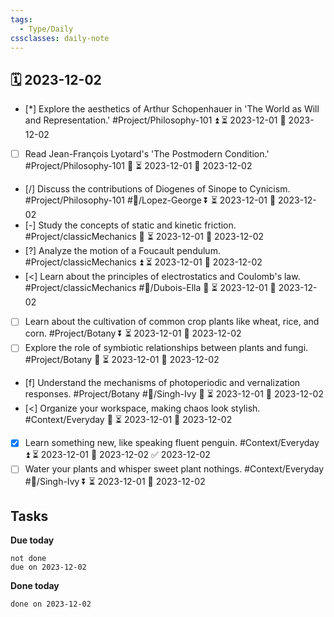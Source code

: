 ```yaml
---
tags:
  - Type/Daily
cssclasses: daily-note
---
```


## 🗓️ 2023-12-02

- [*] Explore the aesthetics of Arthur Schopenhauer in 'The World as Will and Representation.' #Project/Philosophy-101 ⏫ ⏳ 2023-12-01 📅 2023-12-02
- [ ] Read Jean-François Lyotard's 'The Postmodern Condition.' #Project/Philosophy-101 🔽 ⏳ 2023-12-01 📅 2023-12-02
- [/] Discuss the contributions of Diogenes of Sinope to Cynicism. #Project/Philosophy-101 #👤/Lopez-George ⏬ ⏳ 2023-12-01 📅 2023-12-02
- [-] Study the concepts of static and kinetic friction. #Project/classicMechanics 🔼 ⏳ 2023-12-01 📅 2023-12-02
- [?] Analyze the motion of a Foucault pendulum. #Project/classicMechanics ⏫ ⏳ 2023-12-01 📅 2023-12-02
- [<] Learn about the principles of electrostatics and Coulomb's law. #Project/classicMechanics #👤/Dubois-Ella 🔺 ⏳ 2023-12-01 📅 2023-12-02
- [ ] Learn about the cultivation of common crop plants like wheat, rice, and corn. #Project/Botany ⏬ ⏳ 2023-12-01 📅 2023-12-02
- [ ] Explore the role of symbiotic relationships between plants and fungi. #Project/Botany 🔼 ⏳ 2023-12-01 📅 2023-12-02
- [f] Understand the mechanisms of photoperiodic and vernalization responses. #Project/Botany #👤/Singh-Ivy 🔼 ⏳ 2023-12-01 📅 2023-12-02
- [<] Organize your workspace, making chaos look stylish. #Context/Everyday 🔺 ⏳ 2023-12-01 📅 2023-12-02
- [x] Learn something new, like speaking fluent penguin. #Context/Everyday ⏫ ⏳ 2023-12-01 📅 2023-12-02 ✅ 2023-12-02
- [ ] Water your plants and whisper sweet plant nothings. #Context/Everyday #👤/Singh-Ivy ⏬ ⏳ 2023-12-01 📅 2023-12-02

## Tasks

**Due today**

```tasks
not done
due on 2023-12-02
```

**Done today**

```tasks
done on 2023-12-02
```
            